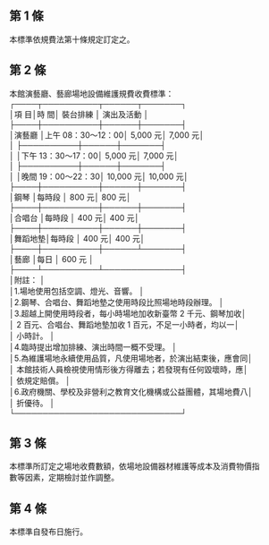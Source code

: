 第 1 條
-------
本標準依規費法第十條規定訂定之。

第 2 條
-------
本館演藝廳、藝廊場地設備維護規費收費標準：  
┌────┬──────────┬──────┬───────┐  
│項    目│時                間│  裝台排練  │  演出及活動  │  
├────┼──────────┼──────┼───────┤  
│演藝廳  │上午  08：30～12：00│    5,000 元│      7,000 元│  
│        ├──────────┼──────┼───────┤  
│        │下午  13：30～17：00│    5,000 元│      7,000 元│  
│        ├──────────┼──────┼───────┤  
│        │晚間  19：00～22：30│   10,000 元│     10,000 元│  
├────┼──────────┼──────┼───────┤  
│鋼琴    │每時段              │      800 元│        800 元│  
├────┼──────────┼──────┼───────┤  
│合唱台  │每時段              │      400 元│        400 元│  
├────┼──────────┼──────┼───────┤  
│舞蹈地墊│每時段              │      400 元│        400 元│  
├────┼──────────┼──────┴───────┤  
│藝廊    │每日                │              600 元        │  
├────┴──────────┴──────────────┤  
│附註：                                                      │  
│1.場地使用包括空調、燈光、音響。                            │  
│2.鋼琴、合唱台、舞蹈地墊之使用時段比照場地時段辦理。        │  
│3.超越上開使用時段者，每小時場地加收新臺幣 2  千元、鋼琴加收│  
│  2 百元、合唱台、舞蹈地墊加收 1  百元，不足一小時者，均以一│  
│  小時計。                                                  │  
│4.臨時提出增加排練、演出時間一概不受理。                    │  
│5.為維護場地永續使用品質，凡使用場地者，於演出結束後，應會同│  
│  本館技術人員檢視使用情形後方得離去；若發現有任何毀壞時，應│  
│  依規定賠償。                                              │  
│6.政府機關、學校及非營利之教育文化機構或公益團體，其場地費八│  
│  折優待。                                                  │  
└──────────────────────────────┘

第 3 條
-------
本標準所訂定之場地收費數額，依場地設備器材維護等成本及消費物價指  
數等因素，定期檢討並作調整。

第 4 條
-------
本標準自發布日施行。

